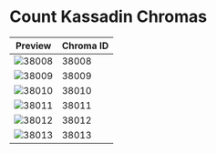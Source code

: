 # Count Kassadin Chromas

| Preview | Chroma ID |
|---------|-----------|
| ![38008](https://raw.communitydragon.org/latest/plugins/rcp-be-lol-game-data/global/default/v1/champion-chroma-images/38/38008.png) | 38008 |
| ![38009](https://raw.communitydragon.org/latest/plugins/rcp-be-lol-game-data/global/default/v1/champion-chroma-images/38/38009.png) | 38009 |
| ![38010](https://raw.communitydragon.org/latest/plugins/rcp-be-lol-game-data/global/default/v1/champion-chroma-images/38/38010.png) | 38010 |
| ![38011](https://raw.communitydragon.org/latest/plugins/rcp-be-lol-game-data/global/default/v1/champion-chroma-images/38/38011.png) | 38011 |
| ![38012](https://raw.communitydragon.org/latest/plugins/rcp-be-lol-game-data/global/default/v1/champion-chroma-images/38/38012.png) | 38012 |
| ![38013](https://raw.communitydragon.org/latest/plugins/rcp-be-lol-game-data/global/default/v1/champion-chroma-images/38/38013.png) | 38013 |